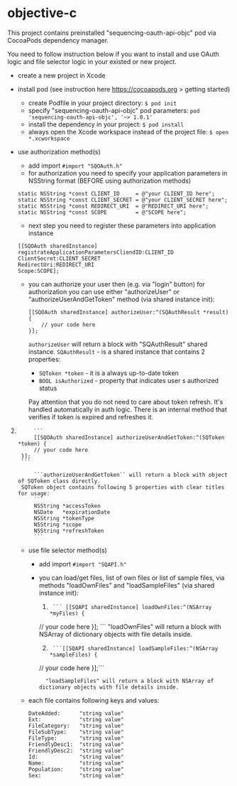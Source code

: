 # objective-c

This project contains preinstalled "sequencing-oauth-api-objc" pod via CocoaPods dependency manager.

You need to follow instruction below if you want to install and use OAuth logic and file selector logic in your existed or new project.

* create a new project in Xcode
* install pod (see instruction here https://cocoapods.org > getting started)
	* create Podfile in your project directory:
```$ pod init```
    * specify "sequencing-oauth-api-objc" pod parameters:
```pod 'sequencing-oauth-api-objc', '~> 1.0.1'```
	* install the dependency in your project:
```$ pod install```
	* always open the Xcode workspace instead of the project file:
```$ open *.xcworkspace```
* use authorization method(s)
    * add import ```#import "SQOAuth.h"```
	* for authorization you need to specify your application parameters in NSString format (BEFORE using authorization methods) 
	```
	static NSString *const CLIENT_ID	 = @"your CLIENT_ID here";
	static NSString *const CLIENT_SECRET = @"your CLIENT_SECRET here";
	static NSString *const REDIRECT_URI	 = @"REDIRECT_URI here";
	static NSString *const SCOPE         = @"SCOPE here";
	```    

	* next step you need to register these parameters into application instance
	```
	[[SQOAuth sharedInstance] 
	registrateApplicationParametersCliendID:CLIENT_ID
	ClientSecret:CLIENT_SECRET
	RedirectUri:REDIRECT_URI
	Scope:SCOPE];
	```
	* you can authorize your user then (e.g. via "login" button)
		for authorization you can use either "authorizeUser" or "authorizeUserAndGetToken" method (via shared instance init):
		
        ```
		[[SQOAuth sharedInstance] authorizeUser:^(SQAuthResult *result) {
			// your code here
		}];
		```
		
		```authorizeUser``` will return a block with "SQAuthResult" shared instance.
		```SQAuthResult``` - is a shared instance that contains 2 properties:
		* ```SQToken *token```		- it is a always up-to-date token
		* ```BOOL isAuthorized```	- property that indicates user s authorized status
			
		Pay attention that you do not need to care about token refresh. It's handled automatically in auth logic. 	There is an internal method that verifies if token is expired and refreshes it.
		
2. 	
			```
			[[SQOAuth sharedInstance] authorizeUserAndGetToken:^(SQToken *token) {
			// your code here
		}];
		```
		
			```authorizeUserAndGetToken`` will return a block with object of SQToken class directly.
		SQToken object contains following 5 properties with clear titles for usage:
			```	
			NSString *accessToken
			NSDate   *expirationDate
			NSString *tokenType
			NSString *scope
			NSString *refreshToken
			```
	* use file selector method(s)
		* add import 
		```#import "SQAPI.h"```
		* you can load/get files, list of own files or list of sample files, via methods "loadOwnFiles" and "loadSampleFiles" (via shared instance init):
			1. 		```	[[SQAPI sharedInstance] loadOwnFiles:^(NSArray *myFiles) {
			// your code here
	        }]; ```
        "loadOwnFiles" will return a block with NSArray of dictionary objects with file details inside.

			2.    	```[[SQAPI sharedInstance] loadSampleFiles:^(NSArray *sampleFiles) {
    		// your code here
    	}];```
    	
		    	"loadSampleFiles" will return a block with NSArray of dictionary objects with file details inside.
    
	* each file contains following keys and values:
    	```
    	DateAdded:		"string value"
    	Ext:			"string value"
    	FileCategory:	"string value"
    	FileSubType:	"string value"
    	FileType:		"string value"
    	FriendlyDesc1:	"string value"
    	FriendlyDesc2:	"string value"
    	Id:				"string value"
    	Name:			"string value"
    	Population:		"string value"
    	Sex:			"string value"
    	```


